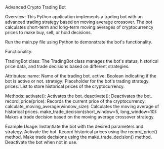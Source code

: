 Advanced Crypto Trading Bot

Overview:
This Python application implements a trading bot with an advanced trading strategy based on moving average crossover.
The bot calculates short-term and long-term moving averages of cryptocurrency prices to make buy, sell, or hold decisions.

Run the main.py file using Python to demonstrate the bot's functionality.

Functionality:

TradingBot class:
The TradingBot class manages the bot's status, historical price data, and trade decisions based on different strategies.

Attributes:
name: Name of the trading bot.
active: Boolean indicating if the bot is active or not.
strategy: Placeholder for the bot's trading strategy.
prices: List to store historical prices of the cryptocurrency.

Methods:
activate(): Activates the bot.
deactivate(): Deactivates the bot.
record_price(price): Records the current price of the cryptocurrency.
calculate_moving_average(window_size): Calculates the moving average of historical prices.
make_trade_decision(short_window=5, long_window=10): Makes a trade decision based on the moving average crossover strategy.

Example Usage:
Instantiate the bot with the desired parameters and strategy.
Activate the bot.
Record historical prices using the record_price() method.
Make trade decisions using the make_trade_decision() method.
Deactivate the bot when not in use.
